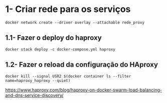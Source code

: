 # 1- Criar  rede para os serviços
```
docker network create --driver overlay --attachable rede_proxy
```
## 1.1- Fazer o deploy do haproxy
```
docker stack deploy -c docker-compose.yml haproxy
```
## 1.2- Fazer o reload da configuração do HAproxy
```
docker kill --signal USR2 $(docker container ls --filter name=haproxy_haproxy --quiet)
```

https://www.haproxy.com/blog/haproxy-on-docker-swarm-load-balancing-and-dns-service-discovery/